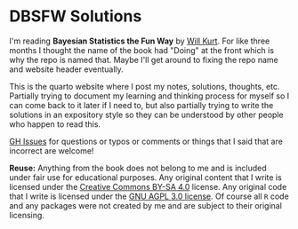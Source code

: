 # DBSFW Solutions

I'm reading **Bayesian Statistics the Fun Way** by [Will Kurt](https://www.countbayesie.com/about).
For like three months I thought the name of the book had "Doing" at the front which is why the repo
is named that. Maybe I'll get around to fixing the repo name and website header eventually.

This is the quarto website where I post my notes, solutions, thoughts, etc. Partially trying to document
my learning and thinking process for myself so I can come back to it later if I need to, but also partially
trying to write the solutions in an expository style so they can be understood by other people
who happen to read this.

[GH Issues](https://github.com/wzbillings/DBSFW/issues) for questions or typos or comments or things that
I said that are incorrect are welcome!

**Reuse:** Anything from the book does not belong to me and is included under fair use for educational purposes. Any original content that I write is licensed
under the [Creative Commons BY-SA 4.0](https://creativecommons.org/licenses/by-sa/4.0/) license. Any original
code that I write is licensed under the [GNU AGPL 3.0 license](https://www.gnu.org/licenses/agpl-3.0.en.html).
Of course all `R` code and any packages were not created by me and are subject to their original licensing.
